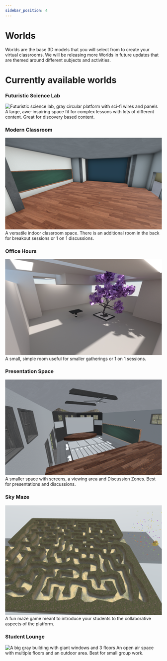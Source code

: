 ```yaml
---
sidebar_position: 4
---
```


# Worlds

Worlds are the base 3D models that you will select from to create your virtual classrooms. We will be releasing more Worlds in future updates that are themed around different subjects and activities.


# Currently available worlds

### Futuristic Science Lab

![Futuristic science lab, gray circular platform with sci-fi wires and panels](img/worlds/default_future.png "Futuristic Science Lab")
A large, awe-inspiring space fit for complex lessons with lots of different content. Great for discovery based content.

### Modern Classroom
![An empty square classroom with brown wood floors and a chalkboard](img/worlds/modern_classroom.png "Modern Classroom")
A versatile indoor classroom space. There is an additional room in the back for breakout sessions or 1 on 1 discussions.

### Office Hours
![Small, simple and minimal gray room with smooth surfaces and a purple tree in the middle](img/worlds/default_office.png "Office Hours")
A small, simple room useful for smaller gatherings or 1 on 1 sessions.

### Presentation Space
![A room with a tribune facing a blank canvas used for displaying content](img/worlds/default_presentation.png "Presentation Space")
A smaller space with screens, a viewing area and Discussion Zones. Best for presentations and discussions.

### Sky Maze
![A big maze made out of green hedges with a big duck on the finishing area](img/worlds/default_maze.png "Sky Maze")
A fun maze game meant to introduce your students to the collaborative aspects of the platform.

### Student Lounge
![A big gray building with giant windows and 3 floors](img/worlds/default_lounge.png "Student Lounge")
An open air space with multiple floors and an outdoor area. Best for small group work.
